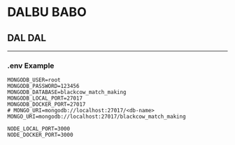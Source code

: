 # DALBU BABO
## DAL DAL 

---


### .env Example 

``` .env
MONGODB_USER=root
MONGODB_PASSWORD=123456
MONGODB_DATABASE=blackcow_match_making
MONGODB_LOCAL_PORT=27017
MONGODB_DOCKER_PORT=27017
# MONGO_URI=mongodb://localhost:27017/<db-name>
MONGO_URI=mongodb://localhost:27017/blackcow_match_making

NODE_LOCAL_PORT=3000
NODE_DOCKER_PORT=3000
```
